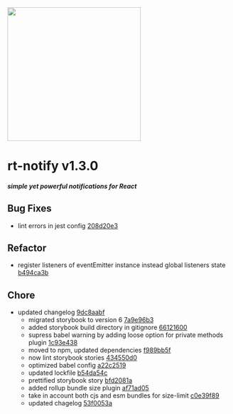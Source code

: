 <img width="300px" src="https://cdn1.iconfinder.com/data/icons/just-for-fun/64/__notification_messege_alarm-512.png" />

# rt-notify  v1.3.0  


##### _simple yet powerful notifications for React_


## Bug Fixes
  - lint errors in jest config [208d20e3](https://github.com/glebcha/rt-notify/commit/208d20e34fdcafe489308490ab210ae20fba461f) 
  



## Refactor
  - register listeners of eventEmitter instance instead global listeners state [b494ca3b](https://github.com/glebcha/rt-notify/commit/b494ca3bd7c75b7a041fbd77d4f8643605f1490b) 
  



## Chore
  - updated changelog [9dc8aabf](https://github.com/glebcha/rt-notify/commit/9dc8aabf4629e32c58264fef76d6ecc70d2dc976) 
    - migrated storybook to version 6 [7a9e96b3](https://github.com/glebcha/rt-notify/commit/7a9e96b36b4f057fed3e995afd1a35a1e1feb7ac) 
    - added storybook build directory in gitignore [66121600](https://github.com/glebcha/rt-notify/commit/661216002fd132c067f73e40ab1d4483f1f123aa) 
    - supress babel warning by adding loose option for private methods plugin [1c93e438](https://github.com/glebcha/rt-notify/commit/1c93e438cd72fee0cb1c044ce83afe046d0f0562) 
    - moved to npm, updated dependencies [f989bb5f](https://github.com/glebcha/rt-notify/commit/f989bb5fc5cbe333f3c4a9698aeead5930129cd7) 
    - now lint storybook stories [434550d0](https://github.com/glebcha/rt-notify/commit/434550d0b20115a04707a255f6f566c8fd24f723) 
    - optimized babel config [a22c2519](https://github.com/glebcha/rt-notify/commit/a22c2519df34a760a8451ab9865088b17a1417ed) 
    - updated lockfile [b54da54c](https://github.com/glebcha/rt-notify/commit/b54da54c91960ad7dae6cce7c88e877f027a1c31) 
    - prettified storybook story [bfd2081a](https://github.com/glebcha/rt-notify/commit/bfd2081a135c662f2ee8c9db995384858fae197a) 
    - added rollup bundle size plugin [af71ad05](https://github.com/glebcha/rt-notify/commit/af71ad059d505cb25b18ccb01d7c1a2851ea9f11) 
    - take in account both cjs and esm bundles for size-limit [c0e39f89](https://github.com/glebcha/rt-notify/commit/c0e39f8953b703361376dacff4f7387c7510c176) 
    - updated chagelog [53f0053a](https://github.com/glebcha/rt-notify/commit/53f0053a5576eec11614bed605a63dfa3c54347c) 
  



